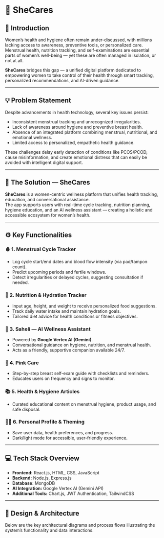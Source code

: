 # 🌸 SheCares

## 🌷 Introduction  
Women’s health and hygiene often remain under-discussed, with millions lacking access to awareness, preventive tools, or personalized care. Menstrual health, nutrition tracking, and self-examinations are essential parts of women’s well-being — yet these are often managed in isolation, or not at all.  

**SheCares** bridges this gap — a unified digital platform dedicated to empowering women to take control of their health through smart tracking, personalized recommendations, and AI-driven guidance.  

---

## 💡 Problem Statement  
Despite advancements in health technology, several key issues persist:  
- Inconsistent menstrual tracking and unrecognized irregularities.  
- Lack of awareness around hygiene and preventive breast health.  
- Absence of an integrated platform combining menstrual, nutritional, and emotional wellness.  
- Limited access to personalized, empathetic health guidance.  

These challenges delay early detection of conditions like PCOS/PCOD, cause misinformation, and create emotional distress that can easily be avoided with intelligent digital support.  

---

## 🌼 The Solution — SheCares  
**SheCares** is a women-centric wellness platform that unifies health tracking, education, and conversational assistance.  
The app supports users with real-time cycle tracking, nutrition planning, hygiene education, and an AI wellness assistant — creating a holistic and accessible ecosystem for women’s health.  

---

## ⚙️ Key Functionalities  

### 🩸 1. Menstrual Cycle Tracker  
- Log cycle start/end dates and blood flow intensity (via pad/tampon count).  
- Predict upcoming periods and fertile windows.  
- Detect irregularities or delayed cycles, suggesting consultation if needed.  

### 🍎 2. Nutrition & Hydration Tracker  
- Input age, height, and weight to receive personalized food suggestions.  
- Track daily water intake and maintain hydration goals.  
- Tailored diet advice for health conditions or fitness objectives.  

### 💬 3. Saheli — AI Wellness Assistant  
- Powered by **Google Vertex AI (Gemini)**.  
- Conversational guidance on hygiene, nutrition, and menstrual health.  
- Acts as a friendly, supportive companion available 24/7.  

### 🎀 4. Pink Care  
- Step-by-step breast self-exam guide with checklists and reminders.  
- Educates users on frequency and signs to monitor.  

### 📚 5. Health & Hygiene Articles  
- Curated educational content on menstrual hygiene, product usage, and safe disposal.  

### 👩‍🦱 6. Personal Profile & Theming  
- Save user data, health preferences, and progress.  
- Dark/light mode for accessible, user-friendly experience.  

---

## 💻 Tech Stack Overview  
- **Frontend:** React.js, HTML, CSS, JavaScript  
- **Backend:** Node.js, Express.js  
- **Database:** MongoDB  
- **AI Integration:** Google Vertex AI (Gemini API)  
- **Additional Tools:** Chart.js, JWT Authentication, TailwindCSS  

---

## 🧩 Design & Architecture  
Below are the key architectural diagrams and process flows illustrating the system’s functionality and data interactions.  

